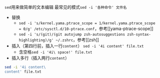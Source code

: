 `sed`用来做简单的文本编辑
最常见的模式`sed -i '各种命令' 文件名`
- 替换
  - `sed -i 's/kernel.yama.ptrace_scope = 1/kernel.yama.ptrace_scope = 0/g' /etc/sysctl.d/10-ptrace.conf`，参考[[yama-ptrace-scope]]
  - `sed -i 's/(git)/(git autojump zsh-autosuggestions zsh-syntax-highlighting)/g' ~/.zshrc`，参考[[zsh]]
- 插入（第四行前，插入一行`content`）
`sed -i '4i content' file.txt`
    - 含空格`sed -i '4i\ space!' file.txt`
- 插入多行（插入两行`content`）
```sh
sed -i '4i content\
content' file.txt
```